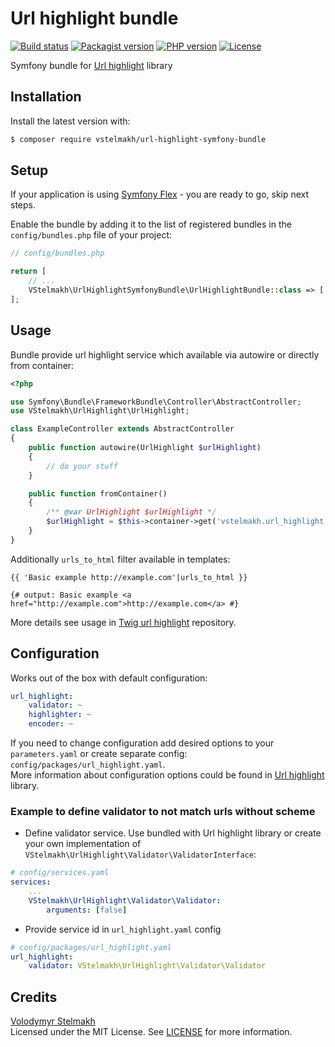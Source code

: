 # Url highlight bundle
[![Build status](https://github.com/vstelmakh/url-highlight-symfony-bundle/workflows/build/badge.svg?branch=master)](https://github.com/vstelmakh/url-highlight-symfony-bundle/actions)
[![Packagist version](https://img.shields.io/packagist/v/vstelmakh/url-highlight-symfony-bundle?color=orange)](https://packagist.org/packages/vstelmakh/url-highlight-symfony-bundle)
[![PHP version](https://img.shields.io/packagist/php-v/vstelmakh/url-highlight-symfony-bundle)](https://www.php.net/)
[![License](https://img.shields.io/github/license/vstelmakh/url-highlight-symfony-bundle?color=yellowgreen)](LICENSE)

Symfony bundle for [Url highlight](https://github.com/vstelmakh/url-highlight) library  

## Installation
Install the latest version with:  
```bash
$ composer require vstelmakh/url-highlight-symfony-bundle
```

## Setup
If your application is using [Symfony Flex](https://symfony.com/doc/current/setup/flex.html) - you are ready to go, skip next steps.

Enable the bundle by adding it to the list of registered bundles
in the `config/bundles.php` file of your project:

```php
// config/bundles.php

return [
    // ...
    VStelmakh\UrlHighlightSymfonyBundle\UrlHighlightBundle::class => ['all' => true],
];
```

## Usage
Bundle provide url highlight service which available via autowire or directly from container:  
```php
<?php

use Symfony\Bundle\FrameworkBundle\Controller\AbstractController;
use VStelmakh\UrlHighlight\UrlHighlight;

class ExampleController extends AbstractController
{
    public function autowire(UrlHighlight $urlHighlight)
    {
        // do your stuff
    }

    public function fromContainer()
    {
        /** @var UrlHighlight $urlHighlight */
        $urlHighlight = $this->container->get('vstelmakh.url_highlight');
    }
}
```

Additionally `urls_to_html` filter available in templates:  
```twig
{{ 'Basic example http://example.com'|urls_to_html }}

{# output: Basic example <a href="http://example.com">http://example.com</a> #}
```

More details see usage in [Twig url highlight](https://github.com/vstelmakh/url-highlight-twig-extension#usage) repository.

## Configuration
Works out of the box with default configuration:  
```yaml
url_highlight:
    validator: ~
    highlighter: ~
    encoder: ~
```
If you need to change configuration add desired options to your `parameters.yaml` or create separate config: `config/packages/url_highlight.yaml`.  
More information about configuration options could be found in [Url highlight](https://github.com/vstelmakh/url-highlight#configuration) library.  

### Example to define validator to not match urls without scheme
- Define validator service. Use bundled with Url highlight library or create your own implementation
of `VStelmakh\UrlHighlight\Validator\ValidatorInterface`:
```yaml
# config/services.yaml
services:
    ...
    VStelmakh\UrlHighlight\Validator\Validator:
        arguments: [false]
```

- Provide service id in `url_highlight.yaml` config
```yaml
# config/packages/url_highlight.yaml
url_highlight:
    validator: VStelmakh\UrlHighlight\Validator\Validator
```

## Credits
[Volodymyr Stelmakh](https://github.com/vstelmakh)  
Licensed under the MIT License. See [LICENSE](LICENSE) for more information.  